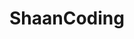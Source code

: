 ---
title: ShaanCoding
github: https://github.com/ShaanCoding
mode: light
transition: 3s
archetype:
- Minimalistic
---